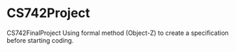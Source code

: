 # CS742Project
CS742FinalProject
Using formal method (Object-Z) to create a specification before starting coding.
